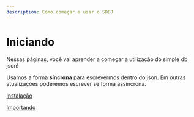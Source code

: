 ```yaml
---
description: Como começar a usar o SDBJ
---
```


# Iniciando

Nessas páginas, você vai aprender a começar a utilização do simple db json!

Usamos a forma **síncrona** para escrevermos dentro do json. Em outras atualizações poderemos escrever se forma assíncrona.

[Instalação](instalacao.md)

[Importando](importando.md)


